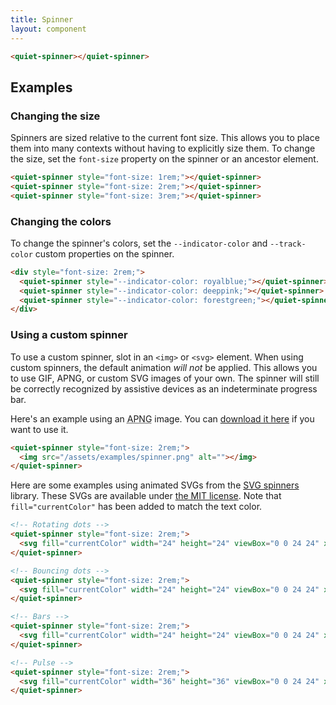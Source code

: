 ```yaml
---
title: Spinner
layout: component
---
```


```html {.example}
<quiet-spinner></quiet-spinner>
```

## Examples

### Changing the size

Spinners are sized relative to the current font size. This allows you to place them into many contexts without having to explicitly size them. To change the size, set the `font-size` property on the spinner or an ancestor element.

```html {.example}
<quiet-spinner style="font-size: 1rem;"></quiet-spinner>
<quiet-spinner style="font-size: 2rem;"></quiet-spinner>
<quiet-spinner style="font-size: 3rem;"></quiet-spinner>
```

### Changing the colors

To change the spinner's colors, set the `--indicator-color` and `--track-color` custom properties on the spinner.

```html {.example}
<div style="font-size: 2rem;">
  <quiet-spinner style="--indicator-color: royalblue;"></quiet-spinner>
  <quiet-spinner style="--indicator-color: deeppink;"></quiet-spinner>
  <quiet-spinner style="--indicator-color: forestgreen;"></quiet-spinner>
</div>
```

### Using a custom spinner

To use a custom spinner, slot in an `<img>` or `<svg>` element. When using custom spinners, the default animation _will not_ be applied. This allows you to use GIF, APNG, or custom SVG images of your own. The spinner will still be correctly recognized by assistive devices as an indeterminate progress bar.

Here's an example using an <abbr title="Animated PNG">APNG</abbr> image. You can <a href="/assets/examples/spinner.png" download>download it here</a> if you want to use it.

```html {.example}
<quiet-spinner style="font-size: 2rem;">
  <img src="/assets/examples/spinner.png" alt=""></img>
</quiet-spinner>
```

Here are some examples using animated SVGs from the [SVG spinners](https://github.com/n3r4zzurr0/svg-spinners) library. These SVGs are available under [the MIT license](https://github.com/n3r4zzurr0/svg-spinners/blob/main/LICENSE). Note that `fill="currentColor"` has been added to match the text color.

```html {.example .flex-row}
<!-- Rotating dots -->
<quiet-spinner style="font-size: 2rem;">
  <svg fill="currentColor" width="24" height="24" viewBox="0 0 24 24" xmlns="http://www.w3.org/2000/svg"><g><circle cx="12" cy="2.5" r="1.5" opacity=".14"/><circle cx="16.75" cy="3.77" r="1.5" opacity=".29"/><circle cx="20.23" cy="7.25" r="1.5" opacity=".43"/><circle cx="21.50" cy="12.00" r="1.5" opacity=".57"/><circle cx="20.23" cy="16.75" r="1.5" opacity=".71"/><circle cx="16.75" cy="20.23" r="1.5" opacity=".86"/><circle cx="12" cy="21.5" r="1.5"/><animateTransform attributeName="transform" type="rotate" calcMode="discrete" dur="0.75s" values="0 12 12;30 12 12;60 12 12;90 12 12;120 12 12;150 12 12;180 12 12;210 12 12;240 12 12;270 12 12;300 12 12;330 12 12;360 12 12" repeatCount="indefinite"/></g></svg>
</quiet-spinner>

<!-- Bouncing dots -->
<quiet-spinner style="font-size: 2rem;">
  <svg fill="currentColor" width="24" height="24" viewBox="0 0 24 24" xmlns="http://www.w3.org/2000/svg"><circle cx="4" cy="12" r="3"><animate id="spinner_qFRN" begin="0;spinner_OcgL.end+0.25s" attributeName="cy" calcMode="spline" dur="0.6s" values="12;6;12" keySplines=".33,.66,.66,1;.33,0,.66,.33"/></circle><circle cx="12" cy="12" r="3"><animate begin="spinner_qFRN.begin+0.1s" attributeName="cy" calcMode="spline" dur="0.6s" values="12;6;12" keySplines=".33,.66,.66,1;.33,0,.66,.33"/></circle><circle cx="20" cy="12" r="3"><animate id="spinner_OcgL" begin="spinner_qFRN.begin+0.2s" attributeName="cy" calcMode="spline" dur="0.6s" values="12;6;12" keySplines=".33,.66,.66,1;.33,0,.66,.33"/></circle></svg>
</quiet-spinner>

<!-- Bars -->
<quiet-spinner style="font-size: 2rem;">
  <svg fill="currentColor" width="24" height="24" viewBox="0 0 24 24" xmlns="http://www.w3.org/2000/svg"><rect x="1" y="6" width="2.8" height="12"><animate id="spinner_CcmT" begin="0;spinner_IzZB.end-0.1s" attributeName="y" calcMode="spline" dur="0.6s" values="6;1;6" keySplines=".36,.61,.3,.98;.36,.61,.3,.98"/><animate begin="0;spinner_IzZB.end-0.1s" attributeName="height" calcMode="spline" dur="0.6s" values="12;22;12" keySplines=".36,.61,.3,.98;.36,.61,.3,.98"/></rect><rect x="5.8" y="6" width="2.8" height="12"><animate begin="spinner_CcmT.begin+0.1s" attributeName="y" calcMode="spline" dur="0.6s" values="6;1;6" keySplines=".36,.61,.3,.98;.36,.61,.3,.98"/><animate begin="spinner_CcmT.begin+0.1s" attributeName="height" calcMode="spline" dur="0.6s" values="12;22;12" keySplines=".36,.61,.3,.98;.36,.61,.3,.98"/></rect><rect x="10.6" y="6" width="2.8" height="12"><animate begin="spinner_CcmT.begin+0.2s" attributeName="y" calcMode="spline" dur="0.6s" values="6;1;6" keySplines=".36,.61,.3,.98;.36,.61,.3,.98"/><animate begin="spinner_CcmT.begin+0.2s" attributeName="height" calcMode="spline" dur="0.6s" values="12;22;12" keySplines=".36,.61,.3,.98;.36,.61,.3,.98"/></rect><rect x="15.4" y="6" width="2.8" height="12"><animate begin="spinner_CcmT.begin+0.3s" attributeName="y" calcMode="spline" dur="0.6s" values="6;1;6" keySplines=".36,.61,.3,.98;.36,.61,.3,.98"/><animate begin="spinner_CcmT.begin+0.3s" attributeName="height" calcMode="spline" dur="0.6s" values="12;22;12" keySplines=".36,.61,.3,.98;.36,.61,.3,.98"/></rect><rect x="20.2" y="6" width="2.8" height="12"><animate id="spinner_IzZB" begin="spinner_CcmT.begin+0.4s" attributeName="y" calcMode="spline" dur="0.6s" values="6;1;6" keySplines=".36,.61,.3,.98;.36,.61,.3,.98"/><animate begin="spinner_CcmT.begin+0.4s" attributeName="height" calcMode="spline" dur="0.6s" values="12;22;12" keySplines=".36,.61,.3,.98;.36,.61,.3,.98"/></rect></svg>
</quiet-spinner>

<!-- Pulse -->
<quiet-spinner style="font-size: 2rem;">
  <svg fill="currentColor" width="36" height="36" viewBox="0 0 24 24" xmlns="http://www.w3.org/2000/svg"><style>.spinner_ngNb{animation:spinner_ZRWK 1.2s cubic-bezier(0.52,.6,.25,.99) infinite}.spinner_6TBP{animation-delay:.6s}@keyframes spinner_ZRWK{0%{transform:translate(12px,12px) scale(0);opacity:1}100%{transform:translate(0,0) scale(1);opacity:0}}</style><path class="spinner_ngNb" d="M12,1A11,11,0,1,0,23,12,11,11,0,0,0,12,1Zm0,20a9,9,0,1,1,9-9A9,9,0,0,1,12,21Z" transform="translate(12, 12) scale(0)"/><path class="spinner_ngNb spinner_6TBP" d="M12,1A11,11,0,1,0,23,12,11,11,0,0,0,12,1Zm0,20a9,9,0,1,1,9-9A9,9,0,0,1,12,21Z" transform="translate(12, 12) scale(0)"/></svg>
</quiet-spinner>
```
